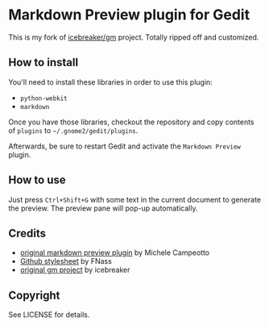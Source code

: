 Markdown Preview plugin for Gedit
=================================

This is my fork of [icebreaker/gm](https://github.com/icebreaker/gm) project. Totally ripped off and customized.

How to install
--------------

You'll need to install these libraries in order to use this plugin:

* <code>python-webkit</code>
* <code>markdown</code>

Once you have those libraries, checkout the repository and copy contents of <code>plugins</code> to <code>~/.gnome2/gedit/plugins</code>.

Afterwards, be sure to restart Gedit and activate the `Markdown Preview` plugin.

How to use
----------
Just press `Ctrl+Shift+G` with some text in the current document to generate the preview.  The preview pane will pop-up automatically.

Credits
-------

* [original markdown preview plugin](http://live.gnome.org/Gedit/MarkdownSupport) by Michele Campeotto
* [Github stylesheet](http://fgnass.posterous.com/github-markdown-preview) by FNass
* [original gm project](https://github.com/icebreaker/gm) by icebreaker

Copyright
---------

See LICENSE for details.
